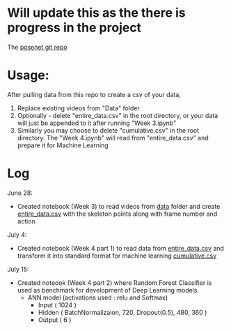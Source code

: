 # Will update this as the there is progress in the project

The [posenet git repo](https://github.com/rwightman/posenet-python)<br>

# Usage:
After pulling data from this repo to create a csv of your data,
1. Replace existing videos from "Data" folder
1. Optionally - delete "entire_data.csv" in the root directory, or your data will just be appended to it after running "Week 3.ipynb"
1. Similarly you may choose to delete "cumulative.csv" in the root directory. The "Week 4.ipynb" will read from "entire_data.csv" and prepare it for Machine Learning

# Log
June 28:
- Created notebook (Week 3) to read videos from [data](data) folder and create [entire_data.csv](entire_data.csv) with the skeleton points along with frame number and action

July 4:
- Created notebook (Week 4 part 1) to read data from [entire_data.csv](entire_data.csv) and transform it into standard format for machine learning [cumulative.csv](cumulative.csv)

July 15:
- Created noteook (Week 4 part 2) where Random Forest Classifier is used as benchmark for development of Deep Learning models. 
    - ANN model (activations used : relu and Softmax)
        - Input ( 1024 )
        - Hidden ( BatchNormalizaion, 720, Dropout(0.5), 480, 360 )
        - Output ( 6 )
    

